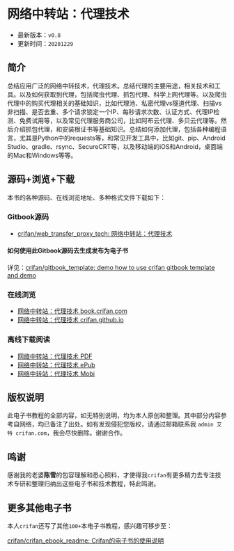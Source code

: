# 网络中转站：代理技术

* 最新版本：`v0.8`
* 更新时间：`20201229`

## 简介

总结应用广泛的网络中转技术，代理技术。总结代理的主要用途，相关技术和工具。以及如何获取到代理，包括爬虫代理、抓包代理、科学上网代理等。以及爬虫代理中的购买代理相关的基础知识，比如代理池、私密代理vs隧道代理、扫描vs非扫描、是否去重、多个请求锁定一个IP、每秒请求次数、认证方式、代理IP检测、免费试用等，以及常见代理服务商公司，比如阿布云代理、多贝云代理等。然后介绍抓包代理，和安装根证书等基础知识。总结如何添加代理，包括各种编程语言，尤其是Python中的requests等，和常见开发工具中，比如git、pip、Android Studio、gradle、rsync、SecureCRT等，以及移动端的iOS和Android，桌面端的Mac和Windows等等。

## 源码+浏览+下载

本书的各种源码、在线浏览地址、多种格式文件下载如下：

### Gitbook源码

* [crifan/web_transfer_proxy_tech: 网络中转站：代理技术](https://github.com/crifan/web_transfer_proxy_tech)

#### 如何使用此Gitbook源码去生成发布为电子书

详见：[crifan/gitbook_template: demo how to use crifan gitbook template and demo](https://github.com/crifan/gitbook_template)

### 在线浏览

* [网络中转站：代理技术 book.crifan.com](http://book.crifan.com/books/web_transfer_proxy_tech/website)
* [网络中转站：代理技术 crifan.github.io](https://crifan.github.io/web_transfer_proxy_tech/website)

### 离线下载阅读

* [网络中转站：代理技术 PDF](http://book.crifan.com/books/web_transfer_proxy_tech/pdf/web_transfer_proxy_tech.pdf)
* [网络中转站：代理技术 ePub](http://book.crifan.com/books/web_transfer_proxy_tech/epub/web_transfer_proxy_tech.epub)
* [网络中转站：代理技术 Mobi](http://book.crifan.com/books/web_transfer_proxy_tech/mobi/web_transfer_proxy_tech.mobi)

## 版权说明

此电子书教程的全部内容，如无特别说明，均为本人原创和整理。其中部分内容参考自网络，均已备注了出处。如有发现侵犯您版权，请通过邮箱联系我 `admin 艾特 crifan.com`，我会尽快删除。谢谢合作。

## 鸣谢

感谢我的老婆**陈雪**的包容理解和悉心照料，才使得我`crifan`有更多精力去专注技术专研和整理归纳出这些电子书和技术教程，特此鸣谢。

## 更多其他电子书

本人`crifan`还写了其他`100+`本电子书教程，感兴趣可移步至：

[crifan/crifan_ebook_readme: Crifan的电子书的使用说明](https://github.com/crifan/crifan_ebook_readme)
